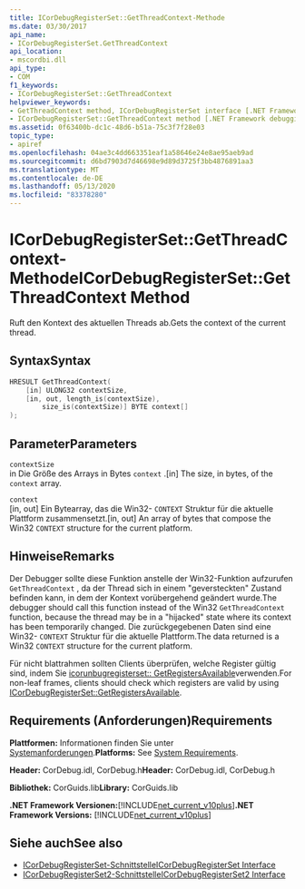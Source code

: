 ```yaml
---
title: ICorDebugRegisterSet::GetThreadContext-Methode
ms.date: 03/30/2017
api_name:
- ICorDebugRegisterSet.GetThreadContext
api_location:
- mscordbi.dll
api_type:
- COM
f1_keywords:
- ICorDebugRegisterSet::GetThreadContext
helpviewer_keywords:
- GetThreadContext method, ICorDebugRegisterSet interface [.NET Framework debugging]
- ICorDebugRegisterSet::GetThreadContext method [.NET Framework debugging]
ms.assetid: 0f63400b-dc1c-48d6-b51a-75c3f7f28e03
topic_type:
- apiref
ms.openlocfilehash: 04ae3c4dd663351eaf1a58646e24e8ae95aeb9ad
ms.sourcegitcommit: d6bd7903d7d46698e9d89d3725f3bb4876891aa3
ms.translationtype: MT
ms.contentlocale: de-DE
ms.lasthandoff: 05/13/2020
ms.locfileid: "83378280"
---
```

# <a name="icordebugregistersetgetthreadcontext-method"></a><span data-ttu-id="97991-102">ICorDebugRegisterSet::GetThreadContext-Methode</span><span class="sxs-lookup"><span data-stu-id="97991-102">ICorDebugRegisterSet::GetThreadContext Method</span></span>
<span data-ttu-id="97991-103">Ruft den Kontext des aktuellen Threads ab.</span><span class="sxs-lookup"><span data-stu-id="97991-103">Gets the context of the current thread.</span></span>  
  
## <a name="syntax"></a><span data-ttu-id="97991-104">Syntax</span><span class="sxs-lookup"><span data-stu-id="97991-104">Syntax</span></span>  
  
```cpp  
HRESULT GetThreadContext(  
    [in] ULONG32 contextSize,  
    [in, out, length_is(contextSize),  
        size_is(contextSize)] BYTE context[]  
);  
```  
  
## <a name="parameters"></a><span data-ttu-id="97991-105">Parameter</span><span class="sxs-lookup"><span data-stu-id="97991-105">Parameters</span></span>  
 `contextSize`  
 <span data-ttu-id="97991-106">in Die Größe des Arrays in Bytes `context` .</span><span class="sxs-lookup"><span data-stu-id="97991-106">[in] The size, in bytes, of the `context` array.</span></span>  
  
 `context`  
 <span data-ttu-id="97991-107">[in, out] Ein Bytearray, das die Win32- `CONTEXT` Struktur für die aktuelle Plattform zusammensetzt.</span><span class="sxs-lookup"><span data-stu-id="97991-107">[in, out] An array of bytes that compose the Win32 `CONTEXT` structure for the current platform.</span></span>  
  
## <a name="remarks"></a><span data-ttu-id="97991-108">Hinweise</span><span class="sxs-lookup"><span data-stu-id="97991-108">Remarks</span></span>  
 <span data-ttu-id="97991-109">Der Debugger sollte diese Funktion anstelle der Win32-Funktion aufzurufen `GetThreadContext` , da der Thread sich in einem "geversteckten" Zustand befinden kann, in dem der Kontext vorübergehend geändert wurde.</span><span class="sxs-lookup"><span data-stu-id="97991-109">The debugger should call this function instead of the Win32 `GetThreadContext` function, because the thread may be in a "hijacked" state where its context has been temporarily changed.</span></span> <span data-ttu-id="97991-110">Die zurückgegebenen Daten sind eine Win32- `CONTEXT` Struktur für die aktuelle Plattform.</span><span class="sxs-lookup"><span data-stu-id="97991-110">The data returned is a Win32 `CONTEXT` structure for the current platform.</span></span>  
  
 <span data-ttu-id="97991-111">Für nicht blattrahmen sollten Clients überprüfen, welche Register gültig sind, indem Sie [icorunbugregisterset:: GetRegistersAvailable](icordebugregisterset-getregistersavailable-method.md)verwenden.</span><span class="sxs-lookup"><span data-stu-id="97991-111">For non-leaf frames, clients should check which registers are valid by using [ICorDebugRegisterSet::GetRegistersAvailable](icordebugregisterset-getregistersavailable-method.md).</span></span>  
  
## <a name="requirements"></a><span data-ttu-id="97991-112">Requirements (Anforderungen)</span><span class="sxs-lookup"><span data-stu-id="97991-112">Requirements</span></span>  
 <span data-ttu-id="97991-113">**Plattformen:** Informationen finden Sie unter [Systemanforderungen](../../get-started/system-requirements.md).</span><span class="sxs-lookup"><span data-stu-id="97991-113">**Platforms:** See [System Requirements](../../get-started/system-requirements.md).</span></span>  
  
 <span data-ttu-id="97991-114">**Header:** CorDebug.idl, CorDebug.h</span><span class="sxs-lookup"><span data-stu-id="97991-114">**Header:** CorDebug.idl, CorDebug.h</span></span>  
  
 <span data-ttu-id="97991-115">**Bibliothek:** CorGuids.lib</span><span class="sxs-lookup"><span data-stu-id="97991-115">**Library:** CorGuids.lib</span></span>  
  
 <span data-ttu-id="97991-116">**.NET Framework Versionen:**[!INCLUDE[net_current_v10plus](../../../../includes/net-current-v10plus-md.md)]</span><span class="sxs-lookup"><span data-stu-id="97991-116">**.NET Framework Versions:** [!INCLUDE[net_current_v10plus](../../../../includes/net-current-v10plus-md.md)]</span></span>  
  
## <a name="see-also"></a><span data-ttu-id="97991-117">Siehe auch</span><span class="sxs-lookup"><span data-stu-id="97991-117">See also</span></span>

- [<span data-ttu-id="97991-118">ICorDebugRegisterSet-Schnittstelle</span><span class="sxs-lookup"><span data-stu-id="97991-118">ICorDebugRegisterSet Interface</span></span>](icordebugregisterset-interface.md)
- [<span data-ttu-id="97991-119">ICorDebugRegisterSet2-Schnittstelle</span><span class="sxs-lookup"><span data-stu-id="97991-119">ICorDebugRegisterSet2 Interface</span></span>](icordebugregisterset2-interface.md)
